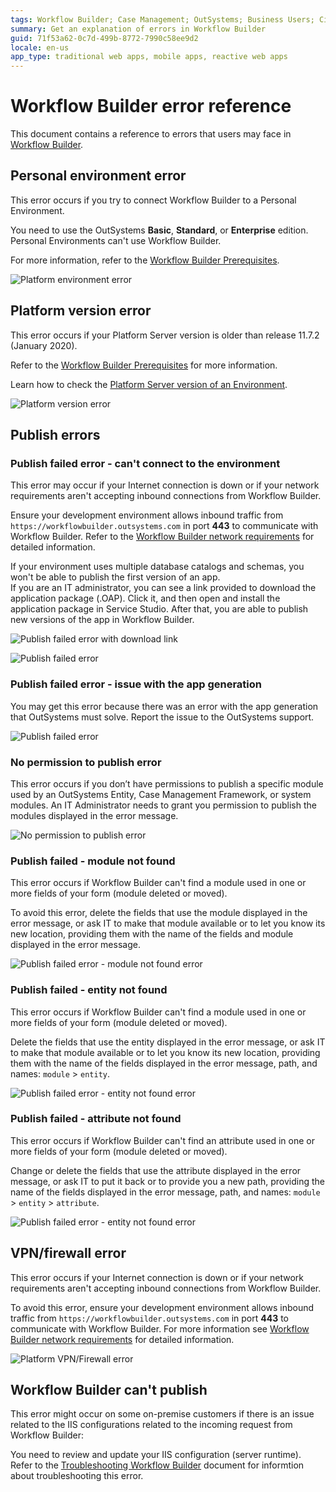 ```yaml
---
tags: Workflow Builder; Case Management; OutSystems; Business Users; Citizen Developers; Citizen Dev; Workflow; Errors; Business developers
summary: Get an explanation of errors in Workflow Builder
guid: 71f53a62-0c7d-499b-8772-7990c58ee9d2
locale: en-us
app_type: traditional web apps, mobile apps, reactive web apps
---
```


# Workflow Builder error reference

This document contains a reference to errors that users may face in [Workflow Builder](http://workflowbuilder.outsystems.com/).

## Personal environment error

This error occurs if you try to connect Workflow Builder to a Personal Environment.

You need to use the OutSystems **Basic**, **Standard**, or **Enterprise** edition. Personal Environments can't use Workflow Builder.

For more information, refer to the [Workflow Builder Prerequisites](../how-setup.md#prerequisites).

![Platform environment error](../images/wfb-error-environment.png)

## Platform version error

This error occurs if your Platform Server version is older than release 11.7.2 (January 2020).

Refer to the [Workflow Builder Prerequisites](../how-setup.md#prerequisites) for more information.

Learn how to check the [Platform Server version of an Environment](https://success.outsystems.com/Documentation/Case_Management/How_to_check_the_Platform_Server_version_installed_in_an_Environment).

![Platform version error](../images/wfb-error-platform.png)

## Publish errors

### Publish failed error - can't connect to the environment

This error may occur if your Internet connection is down or if your network requirements aren't accepting inbound connections from Workflow Builder.

Ensure your development environment allows inbound traffic from `https://workflowbuilder.outsystems.com` in port **443** to communicate with Workflow Builder. Refer to the [Workflow Builder network requirements](https://success.outsystems.com/Documentation/11/Setting_Up_OutSystems/OutSystems_network_requirements#workflow-builder) for detailed information.

<div class="info" markdown="1">

If your environment uses multiple database catalogs and schemas, you won't be able to publish the first version of an app.  
If you are an IT administrator, you can see a link provided to download the application package (.OAP). Click it, and then open and install the application package in Service Studio.
After that, you are able to publish new versions of the app in Workflow Builder.

![Publish failed error with download link](../images/wfb-error-publish-failed-download-oap.png)

</div>

![Publish failed error](../images/wfb-error-publish.png)

### Publish failed error - issue with the app generation

You may get this error because there was an error with the app generation that OutSystems must solve. Report the issue to the OutSystems support.

![Publish failed error](../images/wfb-error-publish-failed.png)

### No permission to publish error

This error occurs if you don’t have permissions to publish a specific module used by an OutSystems Entity, Case Management Framework, or system modules.
An IT Administrator needs to grant you permission to publish the modules displayed in the error message.

![No permission to publish error](../images/wfb-error-pubish-permission.png)

### Publish failed - module not found

This error occurs if Workflow Builder can't find a module used in one or more fields of your form (module deleted or moved).

To avoid this error, delete the fields that use the module displayed in the error message, or ask IT to make that module available or to let you know its new location, providing them with the name of the fields and module displayed in the error message.

![Publish failed error - module not found error](../images/wfb-error-module-not-found.png)

### Publish failed - entity not found

This error occurs if Workflow Builder can't find a module used in one or more fields of your form (module deleted or moved).

Delete the fields that use the entity displayed in the error message, or ask IT to make that module available or to let you know its new location, providing them with the name of the fields displayed in the error message, path, and names: `module` > `entity`.

![Publish failed error - entity not found error](../images/wfb-error-entity-not-found.png)

### Publish failed - attribute not found

This error occurs if Workflow Builder can't find an attribute used in one or more fields of your form (module deleted or moved).

Change or delete the fields that use the attribute displayed in the error message, or ask IT to put it back or to provide you a new path, providing the name of the fields displayed in the error message, path, and names: `module` > `entity` > `attribute`.

![Publish failed error - entity not found error](../images/wfb-error-attribute-not-found.png)

## VPN/firewall error

This error occurs if your Internet connection is down or if your network requirements aren't accepting inbound connections from Workflow Builder.

To avoid this error, ensure your development environment allows inbound traffic from `https://workflowbuilder.outsystems.com` in port **443** to communicate with Workflow Builder. For more information see [Workflow Builder network requirements](https://success.outsystems.com/Documentation/11/Setting_Up_OutSystems/OutSystems_network_requirements#workflow-builder) for detailed information.

![Platform VPN/Firewall error](../images/wfb-error-vpn-firewall.png)

## Workflow Builder can't publish

This error might occur on some on-premise customers if there is an issue related to the IIS configurations related to the incoming request from Workflow Builder:

You need to review and update your IIS configuration (server runtime). Refer to the [Troubleshooting Workflow Builder](../troubleshoot.md#troubleshoot-it-admins) document for informtion about troubleshooting this error.
